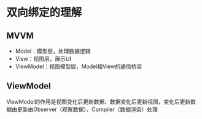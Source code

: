 # 双向绑定的理解
## MVVM
  - Model：模型层，处理数据逻辑
  - View：视图层，展示UI
  - ViewModel：视图模型层，Model和View的通信桥梁
## ViewModel
  ViewModel的作用是视图变化后更新数据、数据变化后更新视图，变化后更新数据由更新由Observer（观察数据）、Compiler（数据渲染）处理
